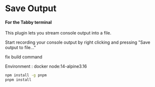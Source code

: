 # Save Output

#### For the Tabby terminal

This plugin lets you stream console output into a file.

Start recording your console output by right clicking and pressing "Save output to file..."

fix build command 

Environment : docker node:14-alpine3.16
``` bash
npm install -g pnpm 
pnpm install
```